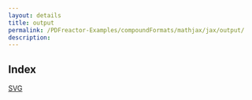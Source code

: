 ```yaml
---
layout: details
title: output
permalink: /PDFreactor-Examples/compoundFormats/mathjax/jax/output/
description: 
---
```


## Index
<div class="boxes">
                            <a href="/compare.html2pdf.tools/PDFreactor-Examples/compoundFormats/mathjax/jax/output/SVG/">
                                SVG
                            </a>
</div>


